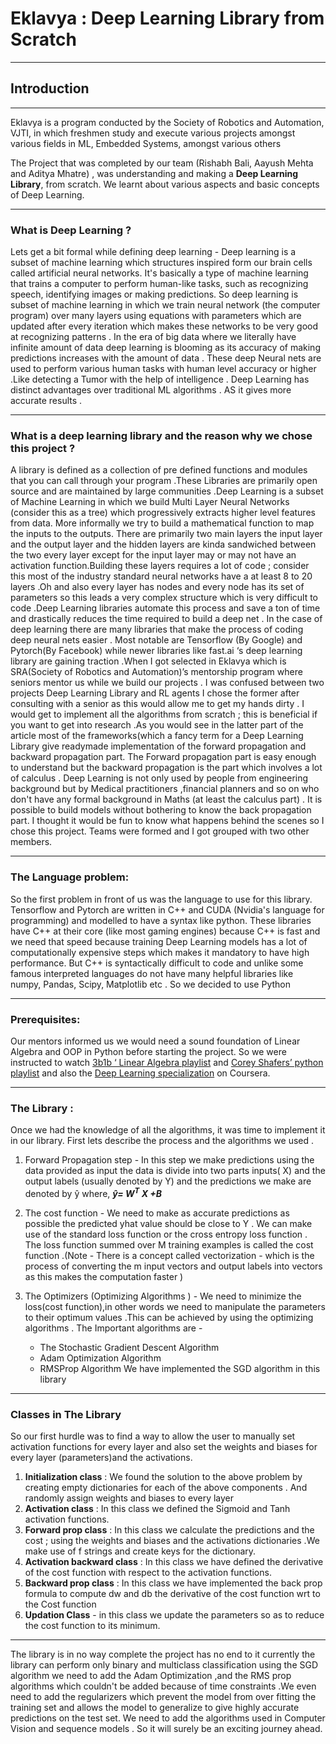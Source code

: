 # Eklavya : Deep Learning Library from Scratch
___
## Introduction
___

Eklavya is a program conducted by the Society of Robotics and Automation, VJTI, in which freshmen study and execute various projects amongst various fields in ML, Embedded Systems, amongst various others

The Project that was completed by our team (Rishabh Bali, Aayush Mehta and Aditya Mhatre) , was understanding and making a **Deep Learning Library**, from scratch. We learnt about various aspects and basic concepts of Deep Learning.
___

### What is Deep Learning ?

Lets get a bit formal while defining deep learning - Deep learning is a subset of machine learning which structures inspired form our brain cells called artificial neural networks.
It's basically a type of machine learning that trains a computer to perform human-like tasks, such as recognizing speech, identifying images or making predictions. So deep learning is subset of machine learning in which we train neural network (the computer program) over many layers using equations with parameters which are updated after every iteration which makes these networks to be very good at recognizing patterns . In the era of big data where we literally have infinite amount of data deep learning is blooming as its accuracy of making predictions increases with the amount of data . These deep Neural nets are used to perform various human tasks with human level accuracy or higher .Like detecting a Tumor with the help of intelligence . 
Deep Learning has distinct advantages over traditional ML algorithms . AS it gives more accurate results . 

___
### What is a deep learning library and the reason why we chose this project ?

A library is defined as a collection of pre defined functions and  modules that you can call through your program .These Libraries are primarily open source and are maintained by large communities .Deep Learning is a subset of Machine Learning in which we build Multi Layer  Neural Networks (consider this as a tree) which progressively extracts higher level features from data. More informally we try to build a mathematical function to map the inputs to the outputs.
There are primarily two main layers the input layer and the output layer and the hidden layers are kinda sandwiched between the two every layer except for the input layer may or may not have an activation function.Building these layers requires a lot of code ; consider this most of the industry standard neural networks have a at least 8 to 20 layers .Oh and also every layer has nodes and every node has its set of parameters so this leads a very complex structure which is very difficult to code .Deep Learning libraries automate this process and save a ton of time and drastically reduces the time required to build a deep net . 
In the case of deep learning there are many libraries that make the process of coding deep neural nets easier . Most notable are Tensorflow (By Google) and Pytorch(By Facebook) while newer libraries like fast.ai ‘s deep learning library are gaining traction .When I got selected in Eklavya which is SRA(Society of Robotics and Automation)’s mentorship program where seniors mentor us while we build our projects . I was confused between two projects Deep Learning Library and RL agents I chose the former after consulting with a senior as this would allow me to get my hands dirty . I would get to implement all the algorithms from scratch ; this is beneficial if you want to get into research .As you would see in the latter part of the article most of the frameworks(which a fancy term for a Deep Learning Library give readymade implementation of the forward propagation and backward propagation part. The Forward propagation part is easy enough to understand but the backward propagation is the part which involves a lot of calculus . Deep Learning is not only used by people from engineering background but by Medical practitioners ,financial planners and so on who don't have any formal background in Maths (at least the calculus part) . It is possible to build models without bothering to know the back propagation part. I thought it would be fun to know what happens behind the scenes so I chose this project. Teams were formed and I got grouped with two other members. 
___
### The Language problem:
So the first problem in front of us was the language to use for this library. Tensorflow and Pytorch are written in C++ and CUDA (Nvidia's language for programming) and modelled to have a syntax like python. These libraries have C++ at their core (like most gaming engines) because C++ is fast and we need that speed because training Deep Learning models has a lot of computationally expensive steps which makes it mandatory to have high performance. But C++ is syntactically difficult to code and unlike some famous interpreted languages do not have many helpful libraries like numpy, Pandas, Scipy, Matplotlib etc . So we decided to use Python 
___

### Prerequisites: 
Our mentors informed us we would need a sound foundation of Linear Algebra and OOP in Python before starting the project. So we were instructed to watch [3b1b ‘ Linear Algebra playlist](https://youtube.com/playlist?list=PL0-GT3co4r2y2YErbmuJw2L5tW4Ew2O5B) and [Corey Shafers’ python playlist](https://youtube.com/playlist?list=PL-osiE80TeTt2d9bfVyTiXJA-UTHn6WwU) and also the [Deep Learning specialization](https://www.coursera.org/specializations/deep-learning) on Coursera.

___

### The Library : 

Once we had the knowledge of all the algorithms, it was time to implement it in our library. First lets describe the process and the algorithms we used .
 
1) Forward Propagation step - In this step we make predictions using the data provided as input the data is divide into two parts inputs( X) and the output labels (usually denoted by Y) and the predictions we make are denoted by ŷ
where, ***ŷ= W<sup>T</sup> X +B***

2) The cost function - We need to make as accurate predictions as possible the predicted yhat value should be close to Y . We can make use of the standard loss function or the cross entropy loss function . The loss function summed over M training examples is called the cost function .(Note - There is a concept called vectorization - which is the process of converting the m input vectors  and output labels into vectors as this makes the computation faster ) 

3) The Optimizers (Optimizing Algorithms ) - We need to minimize the loss(cost function),in other words we need to manipulate the parameters to their optimum values .This can be achieved by using the optimizing algorithms . 
The Important algorithms are -
   * The Stochastic Gradient Descent Algorithm 
   * Adam Optimization Algorithm
   * RMSProp Algorithm
We have implemented the SGD algorithm in this library 
___

### Classes in The Library

So our first hurdle was to find a way to allow the user to manually set activation functions for every layer and also set the weights and biases for every layer (parameters)and the activations.
1) **Initialization class** : We found the solution to the above problem by creating empty dictionaries for each of the above components . And randomly assign weights and biases to every layer
2) **Activation class** : In this class we defined the Sigmoid and Tanh activation functions.
3) **Forward prop class** :  In this class we calculate the predictions and the cost ; using the weights and biases and the activations dictionaries .We make use of f strings and create keys for the dictionary.
4) **Activation backward class** : In this class we have defined the derivative of the cost function with respect to the activation functions.
5) **Backward prop class** :  In this class we have implemented the back prop formula to compute dw and db the derivative of the cost function wrt to the Cost function
6) **Updation Class** - in this class we update the parameters so as to reduce the cost function to its minimum.
   
___

The library is in no way complete the project has no end to it currently the library can perform only binary and multiclass classification using the SGD algorithm we need to add the Adam Optimization ,and the RMS prop algorithms which couldn't be added because of time constraints .We even need to add the regularizers which prevent the model from over fitting the training set and allows the model to generalize to give highly accurate predictions on the test set.  We need to add the algorithms used in Computer Vision and sequence models .
So it will surely be an exciting journey ahead.


